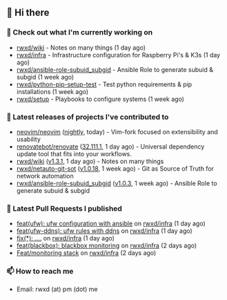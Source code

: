 ## 👋 Hi there

### 👷 Check out what I'm currently working on


- [rwxd/wiki](https://github.com/rwxd/wiki) - Notes on many things (1 day ago)
- [rwxd/infra](https://github.com/rwxd/infra) - Infrastructure configuration for Raspberry Pi&#39;s &amp; K3s (1 day ago)
- [rwxd/ansible-role-subuid_subgid](https://github.com/rwxd/ansible-role-subuid_subgid) - Ansible Role to generate subuid &amp; subgid (1 week ago)
- [rwxd/python-pip-setup-test](https://github.com/rwxd/python-pip-setup-test) - Test python requirements &amp; pip installations (1 week ago)
- [rwxd/setup](https://github.com/rwxd/setup) - Playbooks to configure systems (1 week ago)

### 🔭 Latest releases of projects I've contributed to


- [neovim/neovim](https://github.com/neovim/neovim) ([nightly](https://github.com/neovim/neovim/releases/tag/nightly), today) - Vim-fork focused on extensibility and usability
- [renovatebot/renovate](https://github.com/renovatebot/renovate) ([32.111.1](https://github.com/renovatebot/renovate/releases/tag/32.111.1), 1 day ago) - Universal dependency update tool that fits into your workflows.
- [rwxd/wiki](https://github.com/rwxd/wiki) ([v1.3.1](https://github.com/rwxd/wiki/releases/tag/v1.3.1), 1 day ago) - Notes on many things
- [rwxd/netauto-git-sot](https://github.com/rwxd/netauto-git-sot) ([v1.0.18](https://github.com/rwxd/netauto-git-sot/releases/tag/v1.0.18), 1 week ago) - Git as Source of Truth for network automation
- [rwxd/ansible-role-subuid_subgid](https://github.com/rwxd/ansible-role-subuid_subgid) ([v1.0.3](https://github.com/rwxd/ansible-role-subuid_subgid/releases/tag/v1.0.3), 1 week ago) - Ansible Role to generate subuid &amp; subgid

### 🔨 Latest Pull Requests I published


- [feat(ufw): ufw configuration with ansible](https://github.com/rwxd/infra/pull/47) on [rwxd/infra](https://github.com/rwxd/infra) (1 day ago)
- [feat(ufw-ddns): ufw rules with ddns](https://github.com/rwxd/infra/pull/46) on [rwxd/infra](https://github.com/rwxd/infra) (1 day ago)
- [fix(*): ....](https://github.com/rwxd/infra/pull/44) on [rwxd/infra](https://github.com/rwxd/infra) (1 day ago)
- [feat(blackbox): blackbox monitoring](https://github.com/rwxd/infra/pull/42) on [rwxd/infra](https://github.com/rwxd/infra) (2 days ago)
- [Feat/monitoring stack](https://github.com/rwxd/infra/pull/41) on [rwxd/infra](https://github.com/rwxd/infra) (2 days ago)

### 📫 How to reach me

- Email: rwxd (at) pm (dot) me
